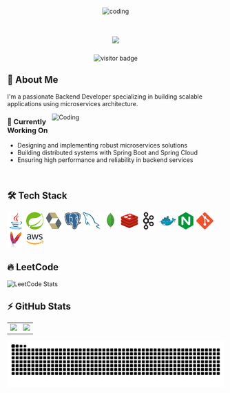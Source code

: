 <br clear="both">

<div align="center">
    <img height="300" width="700" src="https://media2.giphy.com/media/v1.Y2lkPTc5MGI3NjExZWNmNnV1aDVmNGxlajR3aWExN2FqNG9tdWJmbnk2c3o4OXRpdHYzZyZlcD12MV9pbnRlcm5hbF9naWZfYnlfaWQmY3Q9Zw/LwxzFXEymTsf6/giphy.gif" alt="coding" />
</div>

<h1 align="center">
  <img src="https://readme-typing-svg.herokuapp.com/?lines=Hello,+I'm+Tagir!;Welcome+to+my+profile!&center=true&size=30">
</h1>


<div align="center">
  <img src="https://visitor-badge.laobi.icu/badge?page_id=tishembitov.tishembitov&left_text=Profile%20Views&left_color=gray&right_color=blue" alt="visitor badge"/>
</div>

## 🚀 About Me

I'm a passionate Backend Developer specializing in building scalable applications using microservices architecture.

<img align="right" alt="Coding" width="400" src="https://i.pinimg.com/originals/b1/5b/d5/b15bd596014d9d9310e59b07b85da550.gif">

### 🔭 Currently Working On
- Designing and implementing robust microservices solutions
- Building distributed systems with Spring Boot and Spring Cloud
- Ensuring high performance and reliability in backend services

<br clear="both">

## 🛠 Tech Stack

<p align="left">
  <img src="https://raw.githubusercontent.com/devicons/devicon/master/icons/java/java-original.svg" alt="java" width="40" height="40"/>
  <img src="https://raw.githubusercontent.com/devicons/devicon/master/icons/spring/spring-original.svg" alt="spring" width="40" height="40"/>
  <img src="https://raw.githubusercontent.com/devicons/devicon/master/icons/hibernate/hibernate-original.svg" alt="hibernate" width="40" height="40"/>
  <img src="https://raw.githubusercontent.com/devicons/devicon/master/icons/postgresql/postgresql-original.svg" alt="postgresql" width="40" height="40"/>
  <img src="https://raw.githubusercontent.com/devicons/devicon/master/icons/mysql/mysql-original.svg" alt="mysql" width="40" height="40"/>
  <img src="https://raw.githubusercontent.com/devicons/devicon/master/icons/mongodb/mongodb-original.svg" alt="mongodb" width="40" height="40"/>
  <img src="https://raw.githubusercontent.com/devicons/devicon/master/icons/redis/redis-original.svg" alt="redis" width="40" height="40"/>
  <img src="https://raw.githubusercontent.com/devicons/devicon/master/icons/apachekafka/apachekafka-original.svg" alt="kafka" width="40" height="40"/>
  <img src="https://raw.githubusercontent.com/devicons/devicon/master/icons/docker/docker-original.svg" alt="docker" width="40" height="40"/>
  <img src="https://raw.githubusercontent.com/devicons/devicon/master/icons/nginx/nginx-original.svg" alt="nginx" width="40" height="40"/>
  <img src="https://raw.githubusercontent.com/devicons/devicon/master/icons/git/git-original.svg" alt="git" width="40" height="40"/>
  <img src="https://raw.githubusercontent.com/devicons/devicon/master/icons/maven/maven-original.svg" alt="maven" width="40" height="40"/>
  <img src="https://raw.githubusercontent.com/devicons/devicon/master/icons/amazonwebservices/amazonwebservices-original-wordmark.svg" alt="aws" width="40" height="40"/>
</p>

## 🔥 LeetCode

<div align="left">

![LeetCode Stats](https://leetcard.jacoblin.cool/tishembitov?theme=dark&border=1&radius=20)

</div>

## ⚡ GitHub Stats
<table>
  <tr>
    <td>
      <img src="https://github-readme-stats.vercel.app/api?username=tishembitov&count_private=true&show_icons=true&theme=dracula&hide_border=true&bg_color=00000000" />
    </td>
    <td>
      <img src="https://github-readme-stats.vercel.app/api/top-langs/?username=tishembitov&theme=dracula&layout=compact&hide_border=true&bg_color=00000000" />
    </td>
  </tr>
</table>

<picture>
  <source media="(prefers-color-scheme: dark)" srcset="https://raw.githubusercontent.com/tishembitov/tishembitov/output/ocean-dark.svg" />
  <source media="(prefers-color-scheme: light)" srcset="https://raw.githubusercontent.com/tishembitov/tishembitov/output/ocean-snake.svg" />
  <img alt="github-snake" src="https://raw.githubusercontent.com/tishembitov/tishembitov/output/ocean-snake.svg" />
</picture>
